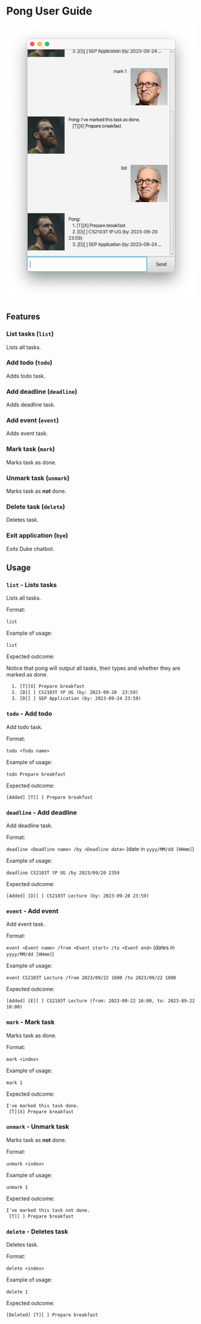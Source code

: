 # Pong User Guide

![Screenshot of Pong chatbot.](Ui.png)

## Features 

### List tasks (`list`)

Lists all tasks.

### Add todo (`todo`)

Adds todo task.

### Add deadline (`deadline`)

Adds deadline task.

### Add event (`event`)

Adds event task.

### Mark task (`mark`)

Marks task as done.

### Unmark task (`unmark`)

Marks task as **not** done.

### Delete task (`delete`)

Deletes task.

### Exit application (`bye`)

Exits Duke chatbot.

## Usage

### `list` - Lists tasks

Lists all tasks.

Format:

`list`

Example of usage: 

`list`

Expected outcome:

Notice that pong will output all tasks, their types and whether they are marked as done.

```
  1. [T][X] Prepare breakfast
  2. [D][ ] CS2103T tP UG (by: 2023-09-20  23:59)
  3. [D][ ] SEP Application (by: 2023-09-24 23:59)
```

### `todo` - Add todo

Add todo task.

Format:

`todo <Todo name>`

Example of usage:

`todo Prepare breakfast`

Expected outcome:

```
[Added] [T][ ] Prepare breakfast
```

### `deadline` - Add deadline

Add deadline task.

Format:

`deadline <Deadline name> /by <Deadline date>` (date in `yyyy/MM/dd [HHmm]`)

Example of usage:

`deadline CS2103T tP UG /by 2023/09/20 2359`

Expected outcome:

```
[Added] [D][ ] CS2103T Lecture (by: 2023-09-20 23:59)
```

### `event` - Add event

Add event task.

Format:

`event <Event name> /from <Event start> /to <Event end>` (dates in `yyyy/MM/dd [HHmm]`)

Example of usage:

`event CS2103T Lecture /from 2023/09/22 1600 /to 2023/09/22 1800`

Expected outcome:

```
[Added] [E][ ] CS2103T Lecture (from: 2023-09-22 16:00, to: 2023-09-22 18:00)
```

### `mark` - Mark task

Marks task as done.

Format:

`mark <index>`

Example of usage:

`mark 1`

Expected outcome:

```
I've marked this task done.
 [T][X] Prepare breakfast
```

### `unmark` - Unmark task

Marks task as **not** done.

Format:

`unmark <index>`

Example of usage:

`unmark 1`

Expected outcome:

```
I've marked this task not done.
 [T][ ] Prepare breakfast
```

### `delete` - Deletes task

Deletes task.

Format:

`delete <index>`

Example of usage:

`delete 1`

Expected outcome:

```
[Deleted] [T][ ] Prepare breakfast
```
